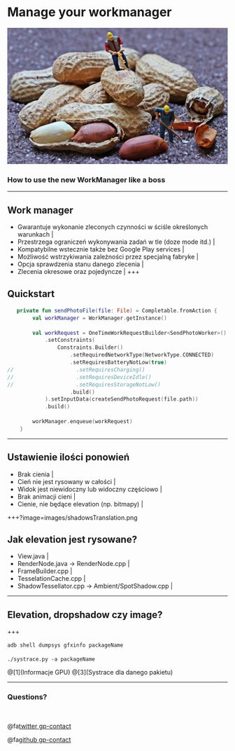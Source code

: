 
# Manage your workmanager
![ninja](/images/miniature-figure-1745718_1280.jpg)
### How to use the new WorkManager like a boss
---
## Work manager
- Gwarantuje wykonanie zleconych czynności w ściśle określonych warunkach |
- Przestrzega ograniczeń wykonywania zadań w tle (doze mode itd.) |
- Kompatybilne wstecznie także bez Google Play services |
- Możliwość wstrzykiwania zależności przez specjalną fabryke |
- Opcja sprawdzenia stanu danego zlecenia |
- Zlecenia okresowe oraz pojedyncze |
+++
## Quickstart
```kotlin
   private fun sendPhotoFile(file: File) = Completable.fromAction {
        val workManager = WorkManager.getInstance()

        val workRequest = OneTimeWorkRequestBuilder<SendPhotoWorker>()
            .setConstraints(
                Constraints.Builder()
                    .setRequiredNetworkType(NetworkType.CONNECTED)
                    .setRequiresBatteryNotLow(true)
//                    .setRequiresCharging()
//                    .setRequiresDeviceIdle()
//                    .setRequiresStorageNotLow()
                    .build()
            ).setInputData(createSendPhotoRequest(file.path))
            .build()

        workManager.enqueue(workRequest)
    }
```
---
## Ustawienie ilości ponowień
- Brak cienia |
- Cień nie jest rysowany w całości |
- Widok jest niewidoczny lub widoczny częściowo |
- Brak animacji cieni |
- Cienie, nie będące elevation (np. bitmapy) |

+++?image=images/shadowsTranslation.png

## Jak elevation jest rysowane?
- View.java |
- RenderNode.java -> RenderNode.cpp |
- FrameBuilder.cpp |
- TesselationCache.cpp |
- ShadowTessellator.cpp -> Ambient/SpotShadow.cpp |

---
## Elevation, dropshadow czy image?
+++
```
adb shell dumpsys gfxinfo packageName

./systrace.py -a packageName
```
@[1](Informacje GPU)
@[3](Systrace dla danego pakietu)

---
### Questions?

<br>

@fa[twitter gp-contact](@wojciech_warwas)

@fa[github gp-contact](@obiwanzenobi)
